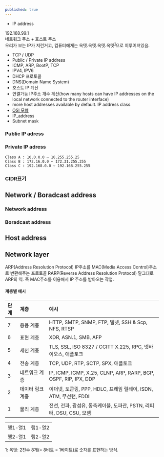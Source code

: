 ```yaml
---
published: true
---
```


* IP address

192.168.99.1<br>
네트워크 주소 + 호스트 주소<br>
우리가 보는 IP가 저런거고, 컴퓨터에게는 옥텟.옥텟.옥텟.옥텟<sup>[1](#footnote_1)</sup>으로 이루어져있음.



* TCP / UDP
* Public / Private IP address
* ICMP, ARP, BootP, TCP
* IPV4, IPV6
* DHCP 프로토콜
* DNS(Domain Name System)
* 호스트 IP 계산
* 연결가능 IP주소 개수 계산(how many hosts can have IP addresses on the local network connected to the router interface)
* more host addresses available by default. IP address class
* [OSI 모형](https://yeosong-00.github.io/42wiki/OSI-model)
* IP_address
* Subnet mask



### Public IP adress
### Private IP adress
    Class A : 10.0.0.0 ~ 10.255.255.25 
    Class B : 172.16.0.0 ~ 172.31.255.255
    Class C : 192.168.0.0 ~ 192.168.255.255


### CIDR표기

## Network / Boradcast address
### Network address
### Boradcast address

## Host address

 
    
 

## Network layer

ARP(Address Resolution Protocol)
IP주소를 MAC(Media Access Control)주소로 변환해주는 프로토콜
RARP(Reverse Address Resolution Protocol)
말그대로 ARP의 역. 즉 MAC주소를 이용해서 IP 주소를 받아오는 작업.

#### 계층별 예시

|단계|계층|예시| 
|:---|:---|:---|
|7|	응용 계층 | HTTP, SMTP, SNMP, FTP, 텔넷, SSH & Scp, NFS, RTSP |
|6|	표현 계층| XDR, ASN.1, SMB, AFP |
|5|	세션 계층| TLS, SSL, ISO 8327 / CCITT X.225, RPC, 넷바이오스, 애플토크 |
|4|	전송 계층| TCP, UDP, RTP, SCTP, SPX, 애플토크 |
|3|	네트워크 계층| IP, ICMP, IGMP, X.25, CLNP, ARP, RARP, BGP, OSPF, RIP, IPX, DDP |
|2|	데이터 링크 계층| 이더넷, 토큰링, PPP, HDLC, 프레임 릴레이, ISDN, ATM, 무선랜, FDDI |
|1|	물리 계층| 전선, 전파, 광섬유, 동축케이블, 도파관, PSTN, 리피터, DSU, CSU, 모뎀 |


|||
|---|---|
|행1-열1|행1-열2|
|행2-열1|행2-열2|

<a name="footnote_1">1</a>: 옥텟: 2진수 8개(= 8비트 = 1바이트)로 숫자를 표현하는 방식.
